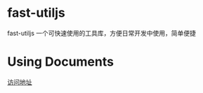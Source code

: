 # fast-utiljs
fast-utiljs 一个可快速使用的工具库，方便日常开发中使用，简单便捷


# Using Documents

[访问地址](https://haikuotiana.github.io/fast-utiljs/)